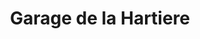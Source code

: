 ---
title: "Garage de la Hartiere"
url: /fleury-les-aubrais/garage-de-la-hartiere/
shop: Autowerkstatt
---